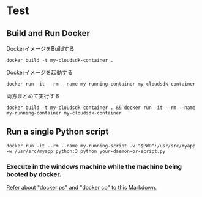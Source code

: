 # Test

## Build and Run Docker

DockerイメージをBuildする

```dosbatch
docker build -t my-cloudsdk-container .
```

Dockerイメージを起動する

```dosbatch
docker run -it --rm --name my-running-container my-cloudsdk-container
```

両方まとめて実行する

```dosbatch
docker build -t my-cloudsdk-container . && docker run -it --rm --name my-running-container my-cloudsdk-container
```

## Run a single Python script
```dosbatch
docker run -it --rm --name my-running-script -v "$PWD":/usr/src/myapp -w /usr/src/myapp python:3 python your-daemon-or-script.py
```

### Execute in the windows machine while the machine being booted by docker.

[Refer about "docker ps" and "docker cp" to this Markdown.](../README.md)
